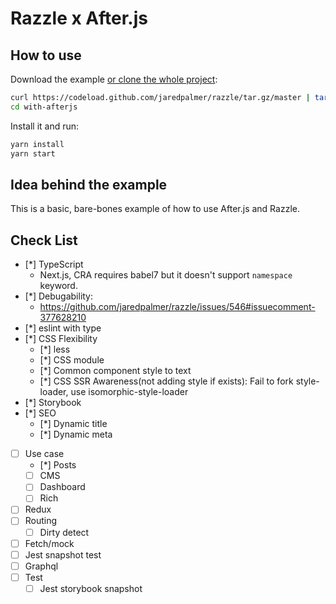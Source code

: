 # Razzle x After.js

## How to use

Download the example [or clone the whole project](https://github.com/jaredpalmer/razzle.git):

```bash
curl https://codeload.github.com/jaredpalmer/razzle/tar.gz/master | tar -xz --strip=2 razzle-master/examples/with-afterjs
cd with-afterjs
```

Install it and run:

```bash
yarn install
yarn start
```

## Idea behind the example

This is a basic, bare-bones example of how to use After.js and Razzle.

## Check List

* [*] TypeScript
  * Next.js, CRA requires babel7 but it doesn't support `namespace` keyword.
* [*] Debugability:
  * <https://github.com/jaredpalmer/razzle/issues/546#issuecomment-377628210>
* [*] eslint with type
* [*] CSS Flexibility
  * [*] less
  * [*] CSS module
  * [*] Common component style to text
  * [*] CSS SSR Awareness(not adding style if exists): Fail to fork style-loader, use isomorphic-style-loader
* [*] Storybook
* [*] SEO
  * [*] Dynamic title
  * [*] Dynamic meta
* [ ] Use case
  * [*] Posts
  * [ ] CMS
  * [ ] Dashboard
  * [ ] Rich
* [ ] Redux
* [ ] Routing
  * [ ] Dirty detect
* [ ] Fetch/mock
* [ ] Jest snapshot test
* [ ] Graphql
* [ ] Test
  * [ ] Jest storybook snapshot
